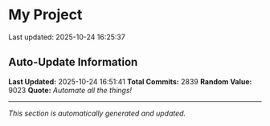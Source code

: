# My Project


Last updated: 2025-10-24 16:25:37






























































































































































































































































































































































































































































































































































































































































































































































































































































































































































































































































































































































































































































































































































































































































































































































































































































































































































































































































































































































































































































































































































































































































































































































































































































































































































































































































































































































































































































































































































































































































































































































































































































































































































## Auto-Update Information

**Last Updated:** 2025-10-24 16:51:41
**Total Commits:** 2839
**Random Value:** 9023
**Quote:** _Automate all the things!_

---
_This section is automatically generated and updated._